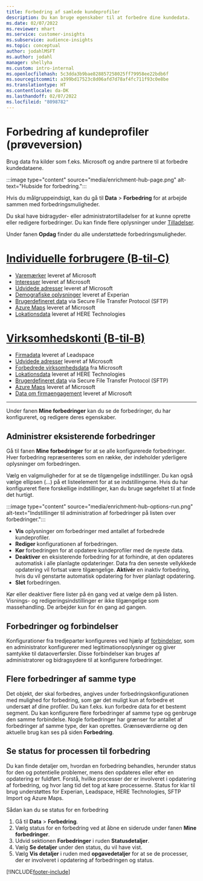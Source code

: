 ```yaml
---
title: Forbedring af samlede kundeprofiler
description: Du kan bruge egenskaber til at forbedre dine kundedata.
ms.date: 02/07/2022
ms.reviewer: mhart
ms.service: customer-insights
ms.subservice: audience-insights
ms.topic: conceptual
author: jodahlMSFT
ms.author: jodahl
manager: shellyha
ms.custom: intro-internal
ms.openlocfilehash: 5c3dda3b9bae828857258025ff79958ee22bdb6f
ms.sourcegitcommit: a399bd17523c8d06afd7d78af4fc711f93c0e8be
ms.translationtype: HT
ms.contentlocale: da-DK
ms.lasthandoff: 02/07/2022
ms.locfileid: "8098782"
---
```

# <a name="enrichment-for-customer-profiles-preview"></a>Forbedring af kundeprofiler (prøveversion)

Brug data fra kilder som f.eks. Microsoft og andre partnere til at forbedre kundedataene.

:::image type="content" source="media/enrichment-hub-page.png" alt-text="Hubside for forbedring.":::

Hvis du målgruppeindsigt, kan du gå til **Data** > **Forbedring** for at arbejde sammen med forbedringsmuligheder.  

Du skal have bidragyder- eller administratortilladelser for at kunne oprette eller redigere forbedringer. Du kan finde flere oplysninger under [Tilladelser](permissions.md).

Under fanen **Opdag** finder du alle understøttede forbedringsmuligheder.

# <a name="individual-consumers-b-to-c"></a>[Individuelle forbrugere (B-til-C)](#tab/b2c)

- [Varemærker](enrichment-microsoft.md) leveret af Microsoft
- [Interesser](enrichment-microsoft.md) leveret af Microsoft
- [Udvidede adresser](enrichment-enhanced-addresses.md) leveret af Microsoft 
- [Demografiske oplysninger](enrichment-experian.md) leveret af Experian
- [Brugerdefineret data](enrichment-SFTP-custom-import.md) via Secure File Transfer Protocol (SFTP) 
- [Azure Maps](enrichment-azure-maps.md) leveret af Microsoft
- [Lokationsdata](enrichment-here.md) leveret af HERE Technologies 

# <a name="business-accounts-b-to-b"></a>[Virksomhedskonti (B-til-B)](#tab/b2b)

- [Firmadata](enrichment-leadspace.md) leveret af Leadspace
- [Udvidede adresser](enrichment-enhanced-addresses.md) leveret af Microsoft 
- [Forbedrede virksomhedsdata](enrichment-enhanced-company-data.md) fra Microsoft
- [Lokationsdata](enrichment-here.md) leveret af HERE Technologies 
- [Brugerdefineret data](enrichment-SFTP-custom-import.md) via Secure File Transfer Protocol (SFTP) 
- [Azure Maps](enrichment-azure-maps.md) leveret af Microsoft
- [Data om firmaengagement](enrichment-office.md) leveret af Microsoft

---

Under fanen **Mine forbedringer** kan du se de forbedringer, du har konfigureret, og redigere deres egenskaber.

## <a name="manage-existing-enrichments"></a>Administrer eksisterende forbedringer

Gå til fanen **Mine forbedringer** for at se alle konfigurerede forbedringer. Hver forbedring repræsenteres som en række, der indeholder yderligere oplysninger om forbedringen.

Vælg en valgmuligheder for at se de tilgængelige indstillinger. Du kan også vælge ellipsen (...) på et listeelement for at se indstillingerne. Hvis du har konfigureret flere forskellige indstillinger, kan du bruge søgefeltet til at finde det hurtigt.

:::image type="content" source="media/enrichment-hub-options-run.png" alt-text="Indstillinger til administration af forbedringer på listen over forbedringer.":::

- **Vis** oplysninger om forbedringer med antallet af forbedrede kundeprofiler.
- **Rediger** konfigurationen af forbedringen.
- **Kør** forbedringen for at opdatere kundeprofiler med de nyeste data.
- **Deaktiver** en eksisterende forbedring for at forhindre, at den opdateres automatisk i alle planlagte opdateringer. Data fra den seneste vellykkede opdatering vil fortsat være tilgængelige. **Aktivér** en inaktiv forbedring, hvis du vil genstarte automatisk opdatering for hver planlagt opdatering.
- **Slet** forbedringen.

Kør eller deaktiver flere lister på én gang ved at vælge dem på listen. Visnings- og redigeringsindstillinger er ikke tilgængelige som massehandling. De arbejder kun for én gang ad gangen.

## <a name="enrichments-and-connections"></a>Forbedringer og forbindelser

Konfigurationer fra tredjeparter konfigureres ved hjælp af [forbindelser](connections.md), som en administrator konfigurerer med legitimationsoplysninger og giver samtykke til dataoverførsler. Disse forbindelser kan bruges af administratorer og bidragsydere til at konfigurere forbedringer.  

## <a name="multiple-enrichments-of-the-same-type"></a>Flere forbedringer af samme type

Det objekt, der skal forbedres, angives under forbedringskonfigurationen med mulighed for forbedring, som gør det muligt kun at forbedre et undersæt af dine profiler. Du kan f.eks. kun forbedre data for et bestemt segment. Du kan konfigurere flere forbedringer af samme type og genbruge den samme forbindelse. Nogle forbedringer har grænser for antallet af forbedringer af samme type, der kan oprettes. Grænseværdierne og den aktuelle brug kan ses på siden **Forbedring**.

## <a name="see-the-progress-of-the-enrichment-process"></a>Se status for processen til forbedring

Du kan finde detaljer om, hvordan en forbedring behandles, herunder status for den og potentielle problemer, mens den opdateres eller efter en opdatering er fuldført. Forstå, hvilke processer der er involveret i opdatering af forbedring, og hvor lang tid det tog at køre processerne. Status for klar til brug understøttes for Experian, Leadspace, HERE Technologies, SFTP Import og Azure Maps.

Sådan kan du se status for en forbedring

1. Gå til **Data** > **Forbedring**. 
1. Vælg status for en forbedring ved at åbne en siderude under fanen **Mine forbedringer**. 
1. Udvid sektionen **Forbedringer** i ruden **Statusdetaljer**. 
1. Vælg **Se detaljer** under den status, du vil have vist. 
1. Vælg **Vis detaljer** i ruden med **opgavedetaljer** for at se de processer, der er involveret i opdatering af forbedringen og status. 

[!INCLUDE[footer-include](../includes/footer-banner.md)]
